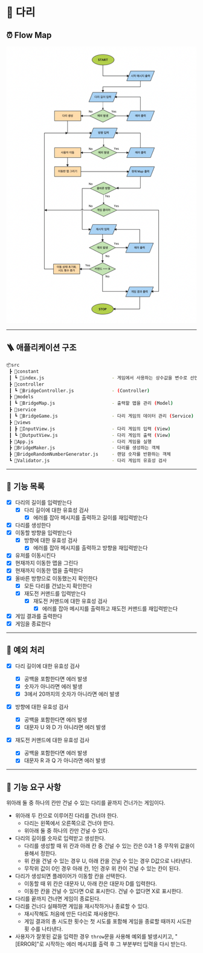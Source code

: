 # 🎲 다리

## ⏰ Flow Map

![Flow Map](../img/flow.png)

---

## 🪜 애플리케이션 구조

```bash
📦src
 ┣ 📂constant
 ┃ ┗ 📜index.js                         - 게임에서 사용하는 상수값을 변수로 선언
 ┣ 📂controller
 ┃ ┗ 📜BridgeController.js              - (Controller)
 ┣ 📂models
 ┃ ┗ 📜BridgeMap.js                     - 출력할 맵을 관리 (Model)
 ┣ 📂service
 ┃ ┗ 📜BridgeGame.js                    - 다리 게임의 데이터 관리 (Service)
 ┣ 📂views
 ┃ ┣ 📜InputView.js                     - 다리 게임의 입력 (View)
 ┃ ┗ 📜OutputView.js                    - 다리 게임의 출력 (View)
 ┣ 📜App.js                             - 다리 게임을 실행
 ┣ 📜BridgeMaker.js                     - 다리를 생성하는 객체
 ┣ 📜BridgeRandomNumberGenerator.js     - 랜덤 숫자를 반환하는 객체
 ┗ 📜Validator.js                       - 다리 게임의 유효성 검사
```

---

## 📝 기능 목록

- [x] 다리의 길이를 입력받는다
  - [x] 다리 길이에 대한 유효성 검사
    - [x] 에러를 잡아 메시지를 출력하고 길이를 재입력받는다
- [x] 다리를 생성한다
- [x] 이동할 방향을 입력받는다
  - [x] 방향에 대한 유효성 검사
    - [x] 에러를 잡아 메시지를 출력하고 방향을 재입력받는다
- [x] 유저를 이동시킨다
- [x] 현재까지 이동한 맵을 그린다
- [x] 현재까지 이동한 맵을 출력한다
- [x] 올바른 방향으로 이동했는지 확인한다
  - [x] 모든 다리를 건넜는지 확인한다
  - [x] 재도전 커맨드를 입력받는다
    - [x] 재도전 커맨드에 대한 유효성 검사
      - [x] 에러를 잡아 메시지를 출력하고 재도전 커맨드를 재입력받는다
- [x] 게임 결과를 출력한다
- [x] 게임을 종료한다

---

## 🚫 예외 처리

- [x] 다리 길이에 대한 유효성 검사
  - [x] 공백을 포함한다면 에러 발생
  - [x] 숫자가 아니라면 에러 발생
  - [x] 3에서 20까지의 숫자가 아니라면 에러 발생
- [x] 방향에 대한 유효성 검사
  - [x] 공백을 포함한다면 에러 발생
  - [x] 대문자 U 와 D 가 아니라면 에러 발생
- [x] 재도전 커맨드에 대한 유효성 검사

  - [x] 공백을 포함한다면 에러 발생
  - [x] 대문자 R 과 Q 가 아니라면 에러 발생

---

## 🚀 기능 요구 사항

위아래 둘 중 하나의 칸만 건널 수 있는 다리를 끝까지 건너가는 게임이다.

- 위아래 두 칸으로 이루어진 다리를 건너야 한다.
  - 다리는 왼쪽에서 오른쪽으로 건너야 한다.
  - 위아래 둘 중 하나의 칸만 건널 수 있다.
- 다리의 길이를 숫자로 입력받고 생성한다.
  - 다리를 생성할 때 위 칸과 아래 칸 중 건널 수 있는 칸은 0과 1 중 무작위 값을이
    용해서 정한다.
  - 위 칸을 건널 수 있는 경우 U, 아래 칸을 건널 수 있는 경우 D값으로 나타낸다.
  - 무작위 값이 0인 경우 아래 칸, 1인 경우 위 칸이 건널 수 있는 칸이 된다.
- 다리가 생성되면 플레이어가 이동할 칸을 선택한다.
  - 이동할 때 위 칸은 대문자 U, 아래 칸은 대문자 D를 입력한다.
  - 이동한 칸을 건널 수 있다면 O로 표시한다. 건널 수 없다면 X로 표시한다.
- 다리를 끝까지 건너면 게임이 종료된다.
- 다리를 건너다 실패하면 게임을 재시작하거나 종료할 수 있다.
  - 재시작해도 처음에 만든 다리로 재사용한다.
  - 게임 결과의 총 시도한 횟수는 첫 시도를 포함해 게임을 종료할 때까지 시도한 횟
    수를 나타낸다.
- 사용자가 잘못된 값을 입력한 경우 `throw`문을 사용해 예외를 발생시키고,
  "[ERROR]"로 시작하는 에러 메시지를 출력 후 그 부분부터 입력을 다시 받는다.
